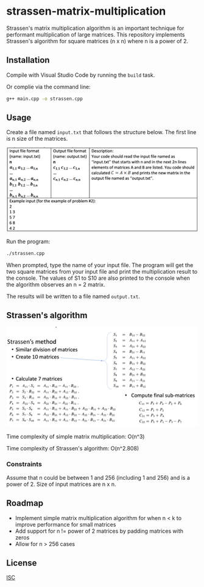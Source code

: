 # strassen-matrix-multiplication

Strassen's matrix multiplication algorithm is an important technique for performant multiplication of large matrices. This repository implements Strassen's algorithm for square matrices (n x n) where n is a power of 2.

## Installation

Compile with Visual Studio Code by running the `build` task.

Or complie via the command line:
```bash
g++ main.cpp -o strassen.cpp
```

## Usage

Create a file named `input.txt` that follows the structure below. The first line is n size of the matrices.

![](/sample-input.png)

Run the program:
```bash
./strassen.cpp
```

When prompted, type the name of your input file. The program will get the two square matrices from your input file and print the multiplication result to the console. The values of S1 to S10 are also printed to the console when the algorithm observes an n = 2 matrix.

The results will be written to a file named `output.txt`.

## Strassen's algorithm

![](/strassen-steps.png)

Time complexity of simple matrix multiplication: O(n^3)

Time complexity of Strassen's algorithm: O(n^2.808)

### Constraints
Assume that n could be between 1 and 256 (including 1 and 256) and is a power of 2. Size of input matrices are n x n.

## Roadmap
- Implement simple matrix multiplication algorithm for when n < k to improve performance for small matrices
- Add support for n != power of 2 matrices by padding matrices with zeros
- Allow for n > 256 cases

## License
[ISC](https://choosealicense.com/licenses/isc/)

